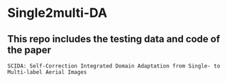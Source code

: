 # Single2multi-DA

## This repo includes the testing data and code of the paper
``SCIDA: Self-Correction Integrated Domain Adaptation from Single- to Multi-label Aerial Images``
